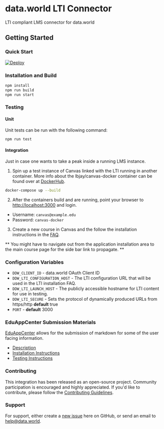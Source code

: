 # data.world LTI Connector

LTI compliant LMS connector for data.world

## Getting Started

### Quick Start

[![Deploy](https://www.herokucdn.com/deploy/button.svg)](https://heroku.com/deploy?template=https://github.com/datadotworld/data.world-lti)

### Installation and Build

```sh
npm install
npm run build
npm run start
```

### Testing

#### Unit

Unit tests can be run with the following command:

```sh
npm run test
```

#### Integration

Just in case one wants to take a peak inside a running LMS instance.

1. Spin up a test instance of Canvas linked with the LTI running in another container. More info about the lbjay/canvas-docker container can be found over at [DockerHub](https://hub.docker.com/r/lbjay/canvas-docker/).

```sh
docker-compose up --build
```

2. After the containers build and are running, point your browser to [http://localhost:3000](http://localhost:3000) and login.

  - Username: `canvas@example.edu`
  - Password: `canvas-docker`

3. Create a new course in Canvas and the follow the installation instructions in the [FAQ](http://localhost:5000/faq#install-lti-card).

** You might have to navigate out from the application installation area to the main course page for the side bar link to propagate. **


### Configuration Variables

* `DDW_CLIENT_ID` - data.world OAuth Client ID
* `DDW_LTI_CONFIGURATION_HOST` - The LTI configuration URL that will be used in the LTI installation FAQ.
* `DDW_LTI_LAUNCH_HOST` - The publicly accessible hostname for LTI content for use in testing.
* `DDW_LTI_SECURE` - Sets the protocol of dynamically produced URLs from https/http **default** true
* `PORT` - **default** 3000

### EduAppCenter Submission Materials

[EduAppCenter](https://www.eduappcenter.com) allows for the submission of markdown for some of the user facing information.

- [Description](docs/eduappcenter-description.md)
- [Installation Instructions](docs/educappcenter-installation.md)
- [Testing Instructions](docs/educappcenter-testing.md)

### Contributing

This integration has been released as an open-source project. Community participation is encouraged and highly
appreciated. If you'd like to contribute, please follow the [Contributing Guidelines](CONTRIBUTING.md).

### Support

For support, either create a [new issue](https://github.com/datadotworld/data.world-lti/issues) here on
GitHub, or send an email to help@data.world.
